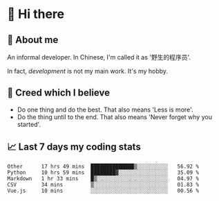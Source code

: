 # 👋 Hi there

## :speech_balloon: About me

An informal developer. In Chinese, I'm called it as '野生的程序员'.

In fact, _development_ is not my main work. It's my hobby.

## :see_no_evil: Creed which I believe

- Do one thing and do the best. That also means 'Less is more'.
- Do the thing until to the end. That also means 'Never forget why you started'.

## :chart_with_upwards_trend: Last 7 days my coding stats

<!--START_SECTION:waka-->
```text
Other      17 hrs 49 mins  ██████████████▒░░░░░░░░░░   56.92 % 
Python     10 hrs 59 mins  ████████▓░░░░░░░░░░░░░░░░   35.09 % 
Markdown   1 hr 33 mins    █▒░░░░░░░░░░░░░░░░░░░░░░░   04.97 % 
CSV        34 mins         ▒░░░░░░░░░░░░░░░░░░░░░░░░   01.83 % 
Vue.js     10 mins         ░░░░░░░░░░░░░░░░░░░░░░░░░   00.56 % 
```
<!--END_SECTION:waka-->
